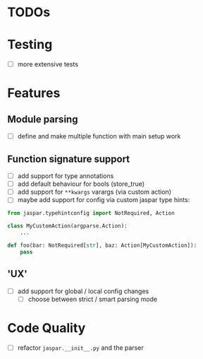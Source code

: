 #  TODOs

# Testing
- [ ] more extensive tests

# Features
## Module parsing
- [ ] define and make multiple function with main setup work

## Function signature support
- [ ] add support for type annotations
- [ ] add default behaviour for bools (store_true)
- [ ] add support for `**kwargs` varargs (via custom action)
- [ ] maybe add support for config via custom jaspar type hints:
```python
from jaspar.typehintconfig import NotRequired, Action

class MyCustomAction(argparse.Action):
    ...

def foo(bar: NotRequired[str], baz: Action[MyCustomAction]):
    pass
```

## 'UX'
- [ ] add support for global / local config changes
  - [ ] choose between strict / smart parsing mode

# Code Quality
- [ ] refactor `jaspar.__init__.py` and the parser